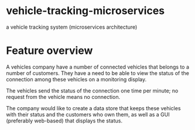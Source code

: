 # vehicle-tracking-microservices
a vehicle tracking system (microservices architecture)

# Feature overview
A vehicles company have a number of connected vehicles that belongs to a number of customers.
They have a need to be able to view the status of the connection among these vehicles on a monitoring display.

The vehicles send the status of the connection one time per minute; no request from the vehicle means no connection.

The company would like to create a data store that keeps these vehicles with their status and the customers who own them, as well as a GUI (preferably web-based) that displays the status.
